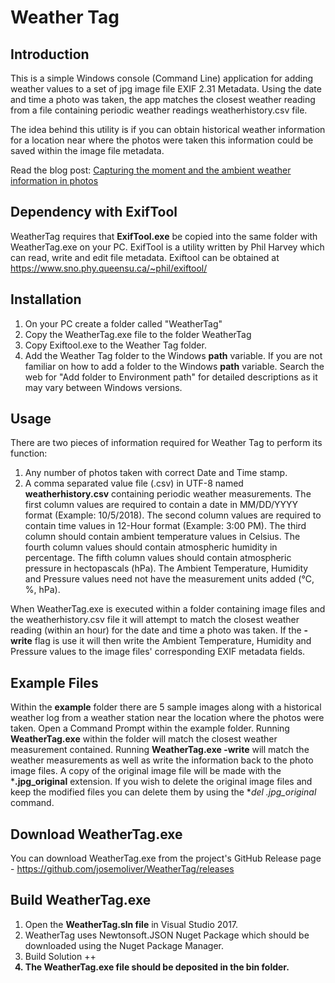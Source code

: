 # Weather Tag

## Introduction

This is a simple Windows console (Command Line) application for adding weather values to a set of jpg image file EXIF 2.31 Metadata. Using the date and time a photo was taken, the app matches the closest weather reading from a file containing periodic weather readings weatherhistory.csv file.

The idea behind this utility is if you can obtain historical weather information for a location near where the photos were taken this information could be saved within the image file metadata.

Read the blog post: [Capturing the moment and the ambient weather information in photos](https://jmoliver.wordpress.com/2018/07/07/capturing-the-moment-and-the-ambient-weather-information-in-photos/)

## Dependency with ExifTool

WeatherTag requires that **ExifTool.exe** be copied into the same folder with WeatherTag.exe on your PC. ExifTool is a utility written by Phil Harvey which can read, write and edit file metadata. Exiftool can be obtained at https://www.sno.phy.queensu.ca/~phil/exiftool/

## Installation

1. On your PC create a folder called "WeatherTag"
2. Copy the WeatherTag.exe file to the folder WeatherTag
3. Copy Exiftool.exe to the Weather Tag folder.
4. Add the Weather Tag folder to the Windows  **path**  variable. If you are not familiar on how to add a folder to the Windows **path**  variable. Search the web for "Add folder to Environment path" for detailed descriptions as it may vary between Windows versions.

## Usage
There are two pieces of information required for Weather Tag to perform its function:
1. Any number of photos taken with correct Date and Time stamp. 
2. A comma separated value file (.csv) in UTF-8 named **weatherhistory.csv** containing periodic weather measurements. The first column values are required to contain a date in MM/DD/YYYY format (Example: 10/5/2018). The second column values are required to contain time values in 12-Hour format (Example: 3:00 PM). The third column should contain ambient temperature values in Celsius. The fourth column values should contain atmospheric humidity in percentage. The fifth column values should contain atmospheric pressure in hectopascals (hPa). The Ambient Temperature, Humidity and Pressure values need not have the measurement units added (°C, %, hPa). 

When WeatherTag.exe is executed within a folder containing image files and the weatherhistory.csv file it will attempt to match the closest weather reading (within an hour) for the date and time a photo was taken. If the **-write** flag is use it will then write the Ambient Temperature, Humidity and Pressure values to the image files' corresponding EXIF metadata fields.

## Example Files
Within the **example** folder there are 5 sample images along with a historical weather log from a weather station near the location where the photos were taken. Open a Command Prompt within the example folder. Running **WeatherTag.exe** within the folder will match the closest weather measurement contained. Running **WeatherTag.exe -write** will match the weather measurements as well as write the information back to the photo image files. A copy of the original image file will be made with the ***.jpg_original** extension. If you wish to delete the original image files and keep the modified files you can delete them by using the **del *.jpg_original** command. 

## Download WeatherTag.exe
You can download WeatherTag.exe from the project's GitHub Release page - https://github.com/josemoliver/WeatherTag/releases 

## Build WeatherTag.exe
1. Open the **WeatherTag.sln file** in Visual Studio 2017. 
2. WeatherTag uses Newtonsoft.JSON Nuget Package which should be downloaded using the Nuget Package Manager.
3. Build Solution <Ctrl>+<Shift>+<B>
4. The **WeatherTag.exe** file should be deposited in the **bin** folder. 
